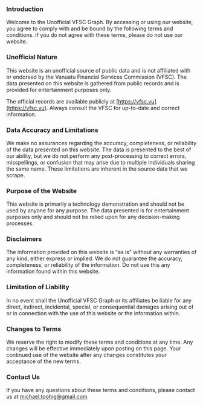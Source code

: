 ### Introduction
Welcome to the Unofficial VFSC Graph. By accessing or using our website, you agree to comply with and be bound by the following terms and conditions. If you do not agree with these terms, please do not use our website.

### Unofficial Nature
This website is an unofficial source of public data and is not affiliated with or endorsed by the Vanuatu Financial Services Commission (VFSC). The data presented on this website is gathered from public records and is provided for entertainment purposes only.

The official records are available publicly at [https://vfsc.vu](https://vfsc.vu). Always consult the VFSC for up-to-date and correct information.

### Data Accuracy and Limitations
We make no assurances regarding the accuracy, completeness, or reliability of the data presented on this website. The data is presented to the best of our ability, but we do not perform any post-processing to correct errors, misspellings, or confusion that may arise due to multiple individuals sharing the same name. These limitations are inherent in the source data that we scrape.

### Purpose of the Website
This website is primarily a technology demonstration and should not be used by anyone for any purpose. The data presented is for entertainment purposes only and should not be relied upon for any decision-making processes.

### Disclaimers
The information provided on this website is "as is" without any warranties of any kind, either express or implied. We do not guarantee the accuracy, completeness, or reliability of the information. Do not use this any information found within this website.

### Limitation of Liability
In no event shall the Unofficial VFSC Graph or its affiliates be liable for any direct, indirect, incidental, special, or consequential damages arising out of or in connection with the use of this website or the information within.

### Changes to Terms
We reserve the right to modify these terms and conditions at any time. Any changes will be effective immediately upon posting on this page. Your continued use of the website after any changes constitutes your acceptance of the new terms.

### Contact Us
If you have any questions about these terms and conditions, please contact us at michael.toohig@gmail.com
